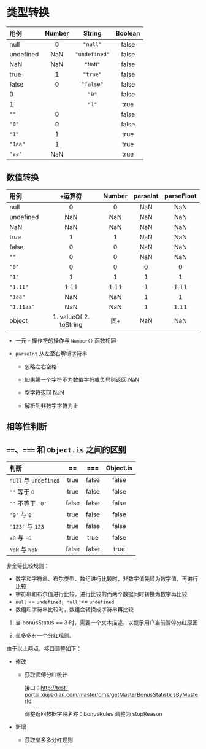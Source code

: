 # 类型转换

| 用例 | Number | String | Boolean |
| :--- | :---: | :---: | :---: |
| null | 0 | `"null"` | false |
| undefined | NaN | `"undefined"` | false |
| NaN | NaN | `"NaN"` | false |
| true | 1 | `"true"` | false |
| false | 0 | `"false"` | false |
| 0 |  | `"0"` | false |
| 1 |  | `"1"` | true |
| `""` | 0 |  | false |
| `"0"` | 0 |  | false |
| `"1"` | 1 |  | true |
| `"1aa"` | 1 |  | true |
| `"aa"` | NaN |  | true |

## 数值转换

| 用例 | `+`运算符 | Number | parseInt | parseFloat |
| :--- | :---: | :---: | :---: | :---: |
| null | 0 | 0 | NaN | NaN |
| undefined | NaN | NaN | NaN | NaN |
| NaN | NaN | NaN | NaN | NaN |
| true | 1 | 1 | NaN | NaN |
| false | 0 | 0 | NaN | NaN |
| `""` | 0 | 0 | NaN | NaN |
| `"0"` | 0 | 0 | 0 | 0 |
| `"1"` | 1 | 1 | 1 | 1 |
| `"1.11"` | 1.11 | 1.11 | 1 | 1.11 |
| `"1aa"` | NaN | NaN | 1 | 1 |
| `"1.11aa"` | NaN | NaN | 1 | 1.11 |
| object | 1. valueOf 2. toString | 同`+` | NaN | NaN |

* 一元 `+` 操作符的操作与 `Number()` 函数相同

* `parseInt` 从左至右解析字符串

  * 忽略左右空格

  * 如果第一个字符不为数值字符或负号则返回 NaN

  * 空字符返回 NaN

  * 解析到非数字字符为止

## 相等性判断

## `==`、`===` 和 `Object.is` 之间的区别

| 判断 | == | === | Object.is |
| :--- | :---: | :---: | :---: |
| `null` 与 `undefined` | true | false | false |
| `''` 等于 `0` | true | false | false |
| `''` 不等于 `'0'` | false | false | false |
| `'0'` 与 `0` | true | false | false |
| `'123'` 与 `123` | true | false | false |
| `+0` 与 `-0` | true | true | false |
| `NaN` 与 `NaN` | false | false | true |

非全等比较规则：

* 数字和字符串、布尔类型、数组进行比较时，非数字值先转为数字值，再进行比较
* 字符串和布尔值进行比较，进行比较的而两个数据同时转换为数字再比较
* `null` == `undefined`，`null` !== `undefined`
* 数组和字符串比较时，数组会转换成字符串再比较



1. 当 bonusStatus == 3 时，需要一个文本描述，以提示用户当前暂停分红原因 

2. 垒多多有一个分红规则。

由于以上两点，接口调整如下：

* 修改

  * 获取师傅分红统计

    接口：http://test-portal.xiujiadian.com/master/dms/getMasterBonusStatisticsByMasterId

    调整返回数据字段名称：bonusRules 调整为 stopReason


* 新增

  * 获取垒多多分红规则
